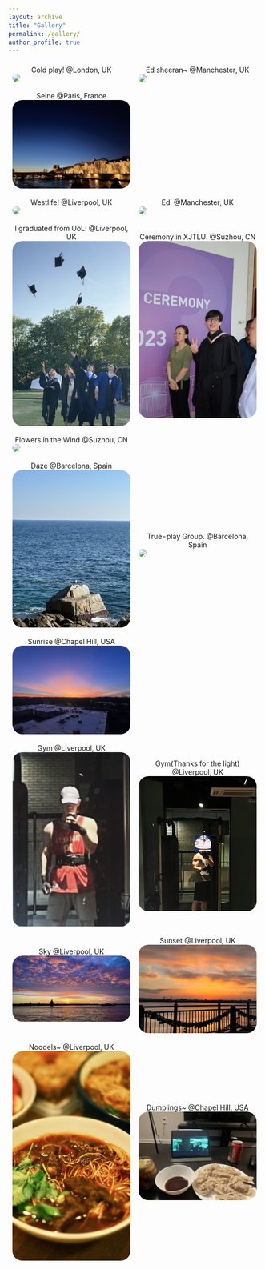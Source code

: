 ```yaml
---
layout: archive
title: "Gallery"
permalink: /gallery/
author_profile: true
---
```


<table style="width:100%;border:0px;border-spacing:0px;border-collapse:separate;margin-right:0;margin-left:0;font-size:1.0em;">

 <tr>
    <td style="padding:8px;width:50%;vertical-align:middle;horizontal-align:middle;border:none;">
    <center>Cold play!  @London, UK</center>
      <a href="/images/coldplay.jpg">
      <img src='/images/coldplay.jpg' style="border-radius:20px;">
      </a>
    </td>
    <td style="padding:8px;width:50%;vertical-align:middle;horizontal-align:middle;border:none;">
    <center>Ed sheeran~ @Manchester, UK</center>
      <a href="/images/Ed.jpg">
      <img src='/images/Ed.jpg' style="border-radius:20px;">
      </a>
    </td>
  </tr>  

<tr>
    <td style="padding:8px;width:50%;vertical-align:middle;horizontal-align:middle;border:none;">
    <center>Seine  @Paris, France</center>
      <a href="/images/Paris.jpg">
      <img src='/images/Paris.jpg' style="border-radius:20px;">
      </a>
    </td>
    
  </tr>  
  <tr>
    <td style="padding:8px;width:50%;vertical-align:middle;horizontal-align:middle;border:none;">
    <center>Westlife! @Liverpool, UK</center>
      <a href="/images/westlife.jpg">
      <img src='/images/westlife.jpg' style="border-radius:20px;">
      </a>
    </td>
    <td style="padding:8px;width:50%;vertical-align:middle;horizontal-align:middle;border:none;">
    <center>Ed. @Manchester, UK</center>
      <a href="/images/Ed.jpg">
      <img src='/images/Ed.jpg' style="border-radius:20px;">
      </a>
    </td>
  </tr>  

  <tr>
    <td style="padding:8px;width:50%;vertical-align:middle;horizontal-align:middle;border:none;">
    <center>I graduated from UoL! @Liverpool, UK</center>
      <a href="/images/grad.jpg">
      <img src='/images/grad.jpg' style="border-radius:20px;">
      </a>
    </td>
    <td style="padding:8px;width:50%;vertical-align:middle;horizontal-align:middle;border:none;">
    <center>Ceremony in XJTLU. @Suzhou, CN</center>
      <a href="/images/graduatexjtlu.jpg">
      <img src='/images/graduatexjtlu.jpg' style="border-radius:20px;">
      </a>
    </td>
  </tr>  

<tr>
    <td style="padding:8px;width:50%;vertical-align:middle;horizontal-align:middle;border:none;">
    <center>Flowers in the Wind @Suzhou, CN</center>
      <a href="/images/flower.jpg">
      <img src='/images/flower.jpg' style="border-radius:20px;">
      </a>
    </td>
    
  </tr>  

  
<tr>
    <td style="padding:8px;width:50%;vertical-align:middle;horizontal-align:middle;border:none;">
    <center>Daze @Barcelona, Spain</center>
      <a href="/images/spain.jpg">
      <img src='/images/spain.jpg' style="border-radius:20px;">
      </a>
    </td>
    <td style="padding:8px;width:50%;vertical-align:middle;horizontal-align:middle;border:none;">
    <center>True-play Group. @Barcelona, Spain</center>
      <a href="/images/spainwf.jpg">
      <img src='/images/spainwf.jpg' style="border-radius:20px;">
      </a>
    </td>
  </tr>  

<tr>
    <td style="padding:8px;width:50%;vertical-align:middle;horizontal-align:middle;border:none;">
    <center>Sunrise @Chapel Hill, USA</center>
      <a href="/images/sunrise.jpg">
      <img src='/images/sunrise.jpg' style="border-radius:20px;">
      </a>
    </td>
    
  </tr>  

<tr>
    <td style="padding:8px;width:50%;vertical-align:middle;horizontal-align:middle;border:none;">
    <center>Gym @Liverpool, UK</center>
      <a href="/images/gym1.jpg">
      <img src='/images/gym1.jpg' style="border-radius:20px;">
      </a>
    </td>
    <td style="padding:8px;width:50%;vertical-align:middle;horizontal-align:middle;border:none;">
    <center>Gym(Thanks for the light) @Liverpool, UK</center>
      <a href="/images/gym2.jpg">
      <img src='/images/gym2.jpg' style="border-radius:20px;">
      </a>
    </td>
  </tr>  

<tr>
    <td style="padding:8px;width:50%;vertical-align:middle;horizontal-align:middle;border:none;">
    <center>Sky @Liverpool, UK</center>
      <a href="/images/sunset1.jpg">
      <img src='/images/sunset1.jpg' style="border-radius:20px;">
      </a>
    </td>
    <td style="padding:8px;width:50%;vertical-align:middle;horizontal-align:middle;border:none;">
    <center>Sunset @Liverpool, UK</center>
      <a href="/images/sunset2.jpg">
      <img src='/images/sunset2.jpg' style="border-radius:20px;">
      </a>
    </td>
  </tr>  

  <tr>
    <td style="padding:8px;width:50%;vertical-align:middle;horizontal-align:middle;border:none;">
    <center>Noodels~ @Liverpool, UK</center>
      <a href="/images/noodel.jpg">
      <img src='/images/noodel.jpg' style="border-radius:20px;">
      </a>
    </td>
    <td style="padding:8px;width:50%;vertical-align:middle;horizontal-align:middle;border:none;">
    <center>Dumplings~ @Chapel Hill, USA</center>
      <a href="/images/dum.jpg">
      <img src='/images/dum.jpg' style="border-radius:20px;">
      </a>
    </td>
  </tr>  

</table>